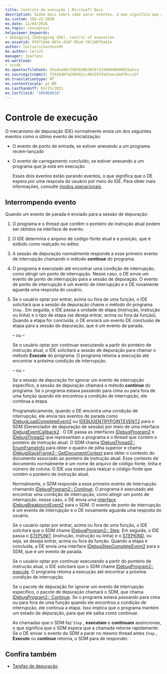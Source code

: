 ```yaml
---
title: Controle de execução | Microsoft Docs
description: Saiba mais sobre como parar eventos, o que significa que o DE espera por uma resposta do usuário por meio do IDE.
ms.custom: SEO-VS-2020
ms.date: 11/04/2016
ms.topic: conceptual
helpviewer_keywords:
- debugging [Debugging SDK], control of execution
ms.assetid: 97071846-007e-450f-95a6-f072d0f5e61e
author: leslierichardson95
ms.author: lerich
manager: jmartens
ms.workload:
- vssdk
ms.openlocfilehash: 55edea88c5983920b382672d160498b9901ba5ca
ms.sourcegitcommit: f2916d8fd296b92cc402597d1d1eecda4f6cccbf
ms.translationtype: MT
ms.contentlocale: pt-BR
ms.lasthandoff: 03/25/2021
ms.locfileid: "105068018"
---
```

# <a name="control-of-execution"></a>Controle de execução
O mecanismo de depuração (DE) normalmente envia um dos seguintes eventos como o último evento de inicialização:

- O evento de ponto de entrada, se estiver anexando a um programa recém-lançado

- O evento de carregamento concluído, se estiver anexando a um programa que já está em execução

  Esses dois eventos estão parando eventos, o que significa que o DE espera por uma resposta do usuário por meio do IDE. Para obter mais informações, consulte [modos operacionais](../../extensibility/debugger/operational-modes.md).

## <a name="stopping-event"></a>Interrompendo evento
 Quando um evento de parada é enviado para a sessão de depuração:

1. O programa e o thread que contêm o ponteiro de instrução atual podem ser obtidos na interface de evento.

2. O IDE determina o arquivo de código-fonte atual e a posição, que é exibido como realçado no editor.

3. A sessão de depuração normalmente responde a esse primeiro evento de interrupção chamando o método **continue** do programa.

4. O programa é executado até encontrar uma condição de interrupção, como atingir um ponto de interrupção. Nesse caso, o DE envia um evento de ponto de interrupção para a sessão de depuração. O evento de ponto de interrupção é um evento de interrupção e o DE novamente aguarda uma resposta do usuário.

5. Se o usuário optar por entrar, acima ou fora de uma função, o IDE solicitará que a sessão de depuração chame o método do programa `Step` . Em seguida, o IDE passa a unidade de etapa (instrução, instrução ou linha) e o tipo de etapa (se deseja entrar, acima ou fora da função). Quando a etapa for concluída, o DE enviará um evento DE conclusão de etapa para a sessão de depuração, que é um evento de parada.

    – ou –

    Se o usuário optar por continuar executando a partir do ponteiro de instrução atual, o IDE solicitará a sessão de depuração para chamar o método **Execute** do programa. O programa retoma a execução até encontrar a próxima condição de interrupção.

    – ou –

    Se a sessão de depuração for ignorar um evento de interrupção específico, a sessão de depuração chamará o método **continue** do programa. Se o programa estava passando para cima ou para fora de uma função quando ele encontrou a condição de interrupção, ele continua a etapa.

   Programaticamente, quando o DE encontra uma condição de interrupção, ele envia tais eventos de parada como [IDebugLoadCompleteEvent2](../../extensibility/debugger/reference/idebugloadcompleteevent2.md) ou [IDEBUGENTRYPOINTEVENT2](../../extensibility/debugger/reference/idebugentrypointevent2.md) para o SDM (Gerenciador de depuração de sessão) por meio de uma interface [IDebugEventCallback2](../../extensibility/debugger/reference/idebugeventcallback2.md) . O DE passa as interfaces [IDebugProgram2](../../extensibility/debugger/reference/idebugprogram2.md) e [IDebugThread2](../../extensibility/debugger/reference/idebugthread2.md) que representam o programa e o thread que contém o ponteiro de instrução atual. O SDM chama [IDebugThread2:: EnumFrameInfo](../../extensibility/debugger/reference/idebugthread2-enumframeinfo.md) para obter o quadro de pilha superior e chama [IDebugStackFrame2:: GetDocumentContext](../../extensibility/debugger/reference/idebugstackframe2-getdocumentcontext.md) para obter o contexto do documento associado ao ponteiro de instrução atual. Esse contexto de documento normalmente é um nome de arquivo de código-fonte, linha e número de coluna. O IDE usa esses para realçar o código-fonte que contém o ponteiro de instrução atual.

   Normalmente, o SDM responde a esse primeiro evento de interrupção chamando [IDebugProgram2:: Continue](../../extensibility/debugger/reference/idebugprogram2-continue.md). O programa é executado até encontrar uma condição de interrupção, como atingir um ponto de interrupção. nesse caso, o DE envia uma [interface IDebugBreakpointEvent2](../../extensibility/debugger/reference/idebugbreakpointevent2.md) para o SDM. O evento de ponto de interrupção é um evento de interrupção e o DE novamente aguarda uma resposta do usuário.

   Se o usuário optar por entrar, acima ou fora de uma função, o IDE solicitará que o SDM chame [IDebugProgram2:: Step](../../extensibility/debugger/reference/idebugprogram2-step.md). Em seguida, o IDE passa o [STEPUNIT](../../extensibility/debugger/reference/stepunit.md) (instrução, instrução ou linha) e o [STEPKIND](../../extensibility/debugger/reference/stepkind.md), ou seja, se deseja entrar, acima ou fora da função. Quando a etapa é concluída, a DE envia uma interface [IDebugStepCompleteEvent2](../../extensibility/debugger/reference/idebugstepcompleteevent2.md) para o SDM, que é um evento de parada.

   Se o usuário optar por continuar executando a partir do ponteiro de instrução atual, o IDE solicitará que o SDM chame [IDebugProgram2:: execute](../../extensibility/debugger/reference/idebugprogram2-execute.md). O programa retoma a execução até encontrar a próxima condição de interrupção.

   Se o pacote de depuração for ignorar um evento de interrupção específico, o pacote de depuração chamará o SDM, que chama [IDebugProgram2:: Continue](../../extensibility/debugger/reference/idebugprogram2-continue.md). Se o programa estava passando para cima ou para fora de uma função quando ele encontrou a condição de interrupção, ele continua a etapa. Isso implica que o programa mantém um estado de depuração, para que ele saiba como continuar.

   As chamadas que o SDM faz `Step` , **executam** e **continuam** assíncronas, o que significa que o SDM espera que a chamada retorne rapidamente. Se o DE enviar o evento do SDM a parar no mesmo thread antes `Step` , **Execute** ou **continue** retorna, o SDM para de responder.

## <a name="see-also"></a>Confira também
- [Tarefas de depuração](../../extensibility/debugger/debugging-tasks.md)

